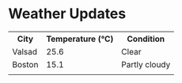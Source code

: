 # Weather Updates

<!-- WEATHER-UPDATE-START -->
<table><tr><th>City</th><th>Temperature (°C)</th><th>Condition</th></tr><tr><td>Valsad</td><td>25.6</td><td>Clear</td></tr><tr><td>Boston</td><td>15.1</td><td>Partly cloudy</td></tr><tr><td></td><td></td><td></td></tr></table>
<!-- WEATHER-UPDATE-END -->
